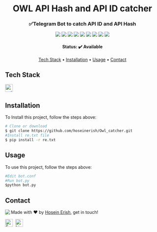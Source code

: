 <h1 align="center">
	OWL API Hash and API ID catcher
</h1>

<h3 align="center">
	✅Telegram Bot to catch API ID and API Hash
</h3>

<p align="center">
	<img src="https://img.shields.io/github/license/hoseinerish/Owl_catcher?color=green"/>
	<img src="https://img.shields.io/github/repo-size/hoseinerish/Owl_catcher?color=green"/>
	<img src="https://img.shields.io/github/last-commit/hoseinerish/Owl_catcher?color=green"/>
	<img src="https://img.shields.io/github/languages/count/hoseinerish/Owl_catcher?color=green"/>
	<img src="https://img.shields.io/github/contributors/hoseinerish/Owl_catcher?color=green"/>
	<img src="https://img.shields.io/github/issues-raw/hoseinerish/Owl_catcher?color=green"/>
	<img src="https://img.shields.io/github/issues-closed-raw/hoseinerish/Owl_catcher?color=green"/>
	<img src="https://img.shields.io/github/issues-pr-raw/hoseinerish/Owl_catcher?color=green"/>
	<img src="https://img.shields.io/github/issues-pr-closed-raw/hoseinerish/Owl_catcher?color=green"/>
</p>

<h4 align="center">
	Status: ✔️ Available
</h4>

<p align="center">
	<a href="#tech-stack">Tech Stack</a> •
	<a href="#installation">Installation</a> •
	<a href="#usage">Usage</a> • 
	<a href="#contact">Contact</a> 
</p>

## Tech Stack
<img src="https://img.shields.io/badge/Python-05122A?style=flat&logo=python" alt="python Badge" height="25">&nbsp;

## Installation
To Install this project, follow the steps above:
```bash
# Clone or download 
$ git clone https://github.com/hoseinerish/Owl_catcher.git
#Install re.txt file 
$ pip install -r re.txt
```

## Usage
To use this project, follow the steps above:
```python
#Edit bot.conf
#Run bot.py
$python bot.py
```

## Contact
<img align="left" src="https://avatars.githubusercontent.com/u/100207827?s=400&u=52171ce26f25ef02c9e2e72726438865b3f8dc8d&v=4">

Made with ❤️ by [Hosein Erish](https://github.com/hoseinerish), get in touch!

<a href="mailto:thehoseinerish@gmail.com" target="_blank"><img src="https://img.shields.io/badge/Email-D14836?style=flat&logo=gmail&logoColor=white" alt="Email Badge" height="25"></a>&nbsp;
<a href="https://www.linkedin.com/in/hoseinerish" target="_blank"><img src="https://img.shields.io/badge/Linkedin-0077B5?style=flat&logo=linkedin&logoColor=white" alt="LinkedIn Badge" height="25"></a>&nbsp;

<br clear="left"/>

